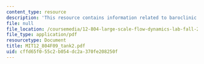 ```yaml
---
content_type: resource
description: 'This resource contains information related to baroclinic instability. '
file: null
file_location: /coursemedia/12-804-large-scale-flow-dynamics-lab-fall-2009/cffd65f055c2b054dc2a370fe208250f_MIT12_804F09_tank2.pdf
file_type: application/pdf
resourcetype: Document
title: MIT12_804F09_tank2.pdf
uid: cffd65f0-55c2-b054-dc2a-370fe208250f
---
```

